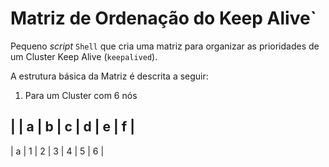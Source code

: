 # Matriz de Ordenação do Keep Alive`

Pequeno _script_ `Shell` que cria uma matriz para organizar as prioridades de um Cluster Keep Alive (`keepalived`).

A estrutura básica da Matriz é descrita a seguir:

1. Para um Cluster com 6 nós

|   | a | b | c | d | e | f |
-----------------------------
| a | 1 | 2 | 3 | 4 | 5 | 6 |
 
